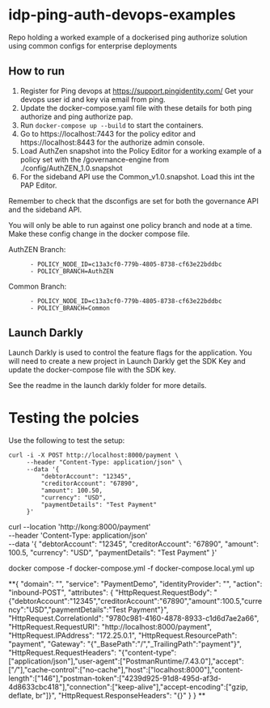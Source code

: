# idp-ping-auth-devops-examples
Repo holding a worked example of a dockerised ping authorize solution using common configs for enterprise deployments


## How to run

1. Register for Ping devops at https://support.pingidentity.com/ Get your devops user id and key via email from ping. 
2. Update the docker-compose.yaml file with these details for both ping authorize and ping authorize pap.
3. Run `docker-compose up --build` to start the containers.
4. Go to https://localhost:7443 for the policy editor and https://localhost:8443 for the authorize admin console.
5. Load AuthZen snapshot into the Policy Editor for a working example of a policy set with the /governance-engine from ./config/AuthZEN_1.0.snapshot
6. For the sideband API use the Common_v1.0.snapshot. Load this int the PAP Editor. 

Remember to check that the dsconfigs are set for both the governance API and the sideband API. 

You will only be able to run against one policy branch and node at a time. Make these config change in the docker compose file.

AuthZEN Branch: 
```
      - POLICY_NODE_ID=c13a3cf0-779b-4805-8738-cf63e22bddbc
      - POLICY_BRANCH=AuthZEN
```

Common Branch:
```
      - POLICY_NODE_ID=c13a3cf0-779b-4805-8738-cf63e22bddbc
      - POLICY_BRANCH=Common
```

## Launch Darkly

Launch Darkly is used to control the feature flags for the application. You will need to create a new project in Launch Darkly get the SDK Key and update the docker-compose file with the SDK key.

See the readme in the launch darkly folder for more details.

# Testing the polcies
Use the following to test the setup:

```
curl -i -X POST http://localhost:8000/payment \
     --header "Content-Type: application/json" \
     --data '{
         "debtorAccount": "12345",
         "creditorAccount": "67890",
         "amount": 100.50,
         "currency": "USD",
         "paymentDetails": "Test Payment"
     }'
 ```

curl --location 'http://kong:8000/payment' \
--header 'Content-Type: application/json' \
--data '{
    "debtorAccount": "12345",
    "creditorAccount": "67890",
    "amount": 100.5,
    "currency": "USD",
    "paymentDetails": "Test Payment"
}'


 docker compose -f docker-compose.yml -f docker-compose.local.yml up


 **{
    "domain": "",
    "service": "PaymentDemo",
    "identityProvider": "",
    "action": "inbound-POST",
    "attributes": {
        "HttpRequest.RequestBody": "{\"debtorAccount\":\"12345\",\"creditorAccount\":\"67890\",\"amount\":100.5,\"currency\":\"USD\",\"paymentDetails\":\"Test Payment\"}",
        "HttpRequest.CorrelationId": "9780c981-4160-4878-8933-c1d6d7ae2a66",
        "HttpRequest.RequestURI": "http://localhost:8000/payment",
        "HttpRequest.IPAddress": "172.25.0.1",
        "HttpRequest.ResourcePath": "payment",
        "Gateway": "{\"_BasePath\":\"/\",\"_TrailingPath\":\"payment\"}",
        "HttpRequest.RequestHeaders": "{\"content-type\":[\"application/json\"],\"user-agent\":[\"PostmanRuntime/7.43.0\"],\"accept\":[\"*/*\"],\"cache-control\":[\"no-cache\"],\"host\":[\"localhost:8000\"],\"content-length\":[\"146\"],\"postman-token\":[\"4239d925-91d8-495d-af3d-4d8633cbc418\"],\"connection\":[\"keep-alive\"],\"accept-encoding\":[\"gzip, deflate, br\"]}",
        "HttpRequest.ResponseHeaders": "{}"
    }
}
**

